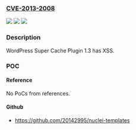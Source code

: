 ### [CVE-2013-2008](https://cve.mitre.org/cgi-bin/cvename.cgi?name=CVE-2013-2008)
![](https://img.shields.io/static/v1?label=Product&message=Super%20Cache%20Plugin&color=blue)
![](https://img.shields.io/static/v1?label=Version&message=1.3%20(fixed%20in%201.3.1)%20&color=brightgreen)
![](https://img.shields.io/static/v1?label=Vulnerability&message=XSS&color=brightgreen)

### Description

WordPress Super Cache Plugin 1.3 has XSS.

### POC

#### Reference
No PoCs from references.

#### Github
- https://github.com/20142995/nuclei-templates

